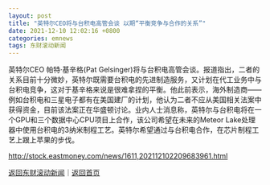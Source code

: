 ```yaml
---
layout: post
title: "英特尔CEO将与台积电高管会谈 以期“平衡竞争与合作的关系”"
date: 2021-12-10 12:02:16 +0800
categories: emnews
tags: 东财滚动新闻
---
```


英特尔CEO 帕特·基辛格(Pat Gelsinger)将与台积电高管会谈。报道指出，二者的关系目前十分微妙，英特尔既需要台积电的先进制造服务，又计划在代工业务中与台积电竞争，这对于基辛格来说是很难拿捏的平衡。他此前表示，海外制造商——例如台积电和三星电子都有在美国建厂的计划，他认为二者不应从美国相关法案中获得资金，目前该法案正在华盛顿讨论。业内人士消息称，英特尔与台积电将在一个GPU和三个数据中心CPU项目上合作，该公司希望在未来的Meteor Lake处理器中使用台积电的3纳米制程工艺。英特尔希望通过与台积电合作，在芯片制程工艺上跟上苹果的步伐。

<http://stock.eastmoney.com/news/1611,202112102209683961.html>

[返回东财滚动新闻](//finews.withounder.com/emnews/)｜[返回首页](//finews.withounder.com/)